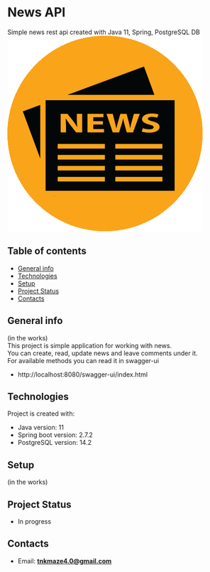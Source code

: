 # News API
Simple news rest api created with Java 11, Spring, PostgreSQL DB  
![img.png](img.png)

## Table of contents
* [General info](#general-info)
* [Technologies](#technologies)
* [Setup](#setup)
* [Project Status](#project-status)
* [Contacts](#contacts)

## General info
(in the works)  
This project is simple application for working with news.  
You can create, read, update news and leave comments under it.   
For available methods you can read it in swagger-ui  
* http://localhost:8080/swagger-ui/index.html


## Technologies
Project is created with:
* Java version: 11
* Spring boot version: 2.7.2
* PostgreSQL version: 14.2

## Setup
(in the works)

## Project Status
* In progress

## Contacts
* Email: **tnkmaze4.0@gmail.com**

